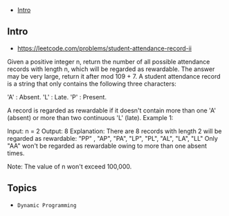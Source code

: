 - [Intro](#intro)

## Intro

- https://leetcode.com/problems/student-attendance-record-ii

Given a positive integer n, return the number of all possible attendance records with length n, which will be regarded as rewardable. The answer may be very large, return it after mod 109 + 7.
A student attendance record is a string that only contains the following three characters:


'A' : Absent. 
'L' : Late.
 'P' : Present. 


A record is regarded as rewardable if it doesn't contain more than one 'A' (absent) or more than two continuous 'L' (late).
Example 1:

Input: n = 2
Output: 8 
Explanation:
There are 8 records with length 2 will be regarded as rewardable:
"PP" , "AP", "PA", "LP", "PL", "AL", "LA", "LL"
Only "AA" won't be regarded as rewardable owing to more than one absent times. 

Note:
The value of n won't exceed 100,000.



## Topics

- `Dynamic Programming`


